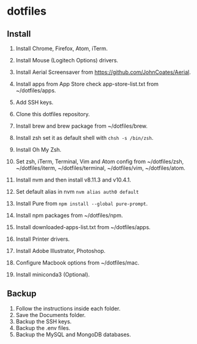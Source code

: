 # dotfiles

## Install
1. Install Chrome, Firefox, Atom, iTerm.
2. Install Mouse (Logitech Options) drivers.
3. Install Aerial Screensaver from https://github.com/JohnCoates/Aerial.
4. Install apps from App Store check app-store-list.txt from ~/dotfiles/apps.
5. Add SSH keys.
6. Clone this dotfiles repository.
7. Install brew and brew package from ~/dotfiles/brew.
8. Install zsh set it as default shell with `chsh -s /bin/zsh`.
9. Install Oh My Zsh.
10. Set zsh, iTerm, Terminal, Vim and Atom config from ~/dotfiles/zsh, ~/dotfiles/iterm, ~/dotfiles/terminal, ~/dotfiles/vim, ~/dotfiles/atom.
11. Install nvm and then install v8.11.3 and v10.4.1.
12. Set default alias in nvm `nvm alias auth0 default`
13. Install Pure from `npm install --global pure-prompt`.
14. Install npm packages from ~/dotfiles/npm.
15. Install downloaded-apps-list.txt from ~/dotfiles/apps.
16. Install Printer drivers.

17. Install Adobe Illustrator, Photoshop.
11. Configure Macbook options from ~/dotfiles/mac.
12. Install miniconda3 (Optional).

## Backup
1. Follow the instructions inside each folder.
2. Save the Documents folder.
3. Backup the SSH keys.
4. Backup the .env files.
5. Backup the MySQL and MongoDB databases.
